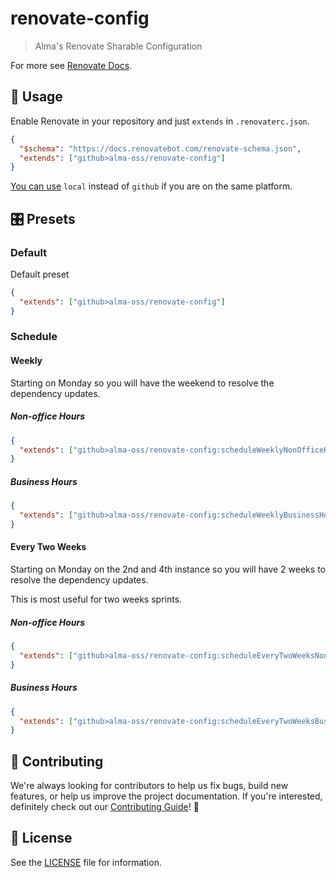 # renovate-config

> Alma's Renovate Sharable Configuration

For more see [Renovate Docs][renovate-config-presets].

## 🚀 Usage

Enable Renovate in your repository and just `extends` in `.renovaterc.json`.

```json
{
  "$schema": "https://docs.renovatebot.com/renovate-schema.json",
  "extends": ["github>alma-oss/renovate-config"]
}
```

[You can use][renovate-local-presets] `local` instead of `github` if you are on the same platform.

## 🎛️ Presets

### Default

Default preset

```json
{
  "extends": ["github>alma-oss/renovate-config"]
}
```

### Schedule

#### Weekly

Starting on Monday so you will have the weekend to resolve the dependency updates.

##### Non-office Hours

```json
{
  "extends": ["github>alma-oss/renovate-config:scheduleWeeklyNonOfficeHours"]
}
```

##### Business Hours

```json
{
  "extends": ["github>alma-oss/renovate-config:scheduleWeeklyBusinessHours"]
}
```

#### Every Two Weeks

Starting on Monday on the 2nd and 4th instance so you will have 2 weeks to resolve the dependency updates.

This is most useful for two weeks sprints.

##### Non-office Hours

```json
{
  "extends": ["github>alma-oss/renovate-config:scheduleEveryTwoWeeksNonOfficeHours"]
}
```

##### Business Hours

```json
{
  "extends": ["github>alma-oss/renovate-config:scheduleEveryTwoWeeksBusinessHours"]
}
```

## 🙌 Contributing

We're always looking for contributors to help us fix bugs, build new features,
or help us improve the project documentation. If you're interested, definitely
check out our [Contributing Guide][contributing]! 👀

## 📝 License

See the [LICENSE][license] file for information.

[contributing]: ./CONTRIBUTING.md
[license]: ./LICENSE.md
[renovate-config-presets]: https://docs.renovatebot.com/config-presets/
[renovate-local-presets]: https://docs.renovatebot.com/config-presets/#local-presets
